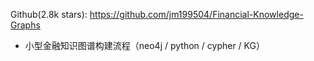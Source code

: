 Github(2.8k stars): https://github.com/jm199504/Financial-Knowledge-Graphs
- 小型金融知识图谱构建流程（neo4j / python / cypher / KG）